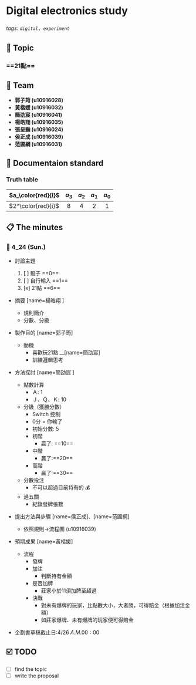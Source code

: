 Digital electronics study
===

###### tags: `digital`、`experiment`

## :pushpin: Topic
### ==$21$點==
## :construction_worker: Team
* **郭子筠 (u10916028)**
* **黃楷媛 (u10916032)**
* **簡劭宸 (u10916041)**
* **楊皓翔 (u10916035)**
* **張呈顥 (u10916024)**
* **侯正成 (u10916039)**
* **范圃綱 (u10916031)**
## :bookmark_tabs: Documentaion standard
### Truth table
| $a_\color{red}{i}$    |    $a_3$ |   $a_2$ |    $a_1$ |    $a_0$ |
| --------------------- |:--------:|:-------:|:--------:|:--------:|
|   $2^\color{red}{i}$  |   $8$    |   $4$   |   $2$    |   $1$    |


## :clipboard: The minutes
### :small_blue_diamond: 4_24 (Sun.)
- 討論主題
    1. [ ] 骰子 ==0==
    2. [ ] 自行輸入 ==1==
    3. [x] 21點 ==6==

- 摘要 [name=楊皓翔 ]
    - 規則簡介
    - 分數、分級
- 製作目的 [name=郭子筠]
    - 動機
        - 喜歡玩$21$點 __[name=簡劭宸]
        - 訓練邏輯思考
- 方法探討 [name=簡劭宸 ]
    - 點數計算
        - Ａ: $1$
        - Ｊ、Ｑ、Ｋ: $10$
    - 分級（獲勝分數）
        - Switch 控制
        - $0$分 = 你輸了
        - 初始分數: $5$
        - 初階
            - 贏了: ==$10$==
        - 中階
            - 贏了:==$20$==
        - 高階
            - 贏了:==$30$==
    - 分數投注
        - 不可以超過目前持有的 :moneybag:
    - 過五關
        - 紀錄發牌張數
- 提出方法與步驟 [name=侯正成]、[name=范圃綱]
    - 依照規則->流程圖 (u10916039)
- 預期成果 [name=黃楷媛]
    - 流程
        - 發牌
        - 加注
            - 判斷持有金額
        - 是否加牌
            - 莊家小於$11$須加牌至超過
        - 決戰
            - 對未有爆牌的玩家，比點數大小，大者勝，可得賠金（根據加注金額）
            - 如莊家爆牌、未有爆牌的玩家便可得賠金
- 企劃書草稿截止日:$4/26$ $A.M. 00:00$
## :ballot_box_with_check: TODO
- [ ] find the topic
- [ ] write the proposal